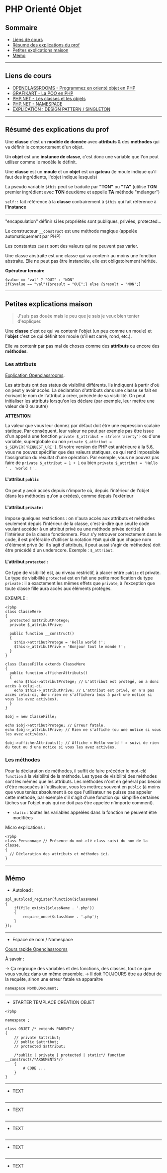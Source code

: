 # PHP Orienté Objet

## Sommaire

- [Liens de cours](https://github.com/Piotezaza/CoursNumericall/tree/master/PHP/POO#liens-de-cours)
- [Résumé des explications du prof](https://github.com/Piotezaza/CoursNumericall/tree/master/PHP/POO#r%C3%A9sum%C3%A9-des-explications-du-prof)
- [Petites explications maison](https://github.com/Piotezaza/CoursNumericall/tree/master/PHP/POO#petites-explications-maison)
- [Mémo](https://github.com/Piotezaza/CoursNumericall/tree/master/PHP/POO#m%C3%A9mo)

---
## Liens de cours

- [OPENCLASSROOMS - Programmez en orienté objet en PHP](https://openclassrooms.com/courses/programmez-en-oriente-objet-en-php/introduction-a-la-poo)
- [GRAFIKART - La POO en PHP](https://www.grafikart.fr/formations/programmation-objet-php)
- [PHP.NET - Les classes et les objets](http://php.net/manual/fr/language.oop5.php)
- [PHP.NET - NAMESPACE](http://php.net/manual/fr/language.namespaces.rationale.php)
- [EXPLICATION : DESIGN PATTERN / SINGLETON](https://apprendre-php.com/tutoriels/tutoriel-45-singleton-instance-unique-d-une-classe.html)

---
## Résumé des explications du prof 

Une **classe** c'est un **modèle de donnée** avec **attributs** & des **méthodes** qui va définir le comportement d'un objet.

Un **objet** est une **instance de classe**, c'est donc une variable que l'on peut utiliser comme le modèle le définit.

Une **classe** est un **moule** et un **objet** est un **gateau** (le moule indique qu'il faut des ingrédients, l'objet indique lesquels)

La pseudo variable `$this` peut se traduite par **"TON"** ou **"TA"** (utilise **TON** premier ingrédient avec **TON** deuxième et appelle **TA** méthode "mélanger")

`self::` fait référence à la **classe** contrairement à `$this` qui fait référence à **l'instance**

---

"encapsulation" définir si les propriétés sont publiques, privées, protected...

Le constructeur `__construct` est une méthode magique (appelée automatiquement par PHP)

Les constantes `const` sont des valeurs qui ne peuvent pas varier.

Une classe abstraite est une classe qui va contenir au moins une fonction abstraite. Elle ne peut pas être instanciée, elle est obligatoirement héritée.


**Opérateur ternaire**

```
$value == "val" ? "OUI" : "NON"
if($value == "val"){$result = "OUI";} else {$result = "NON";}
```

---
## Petites explications maison

> J'suis pas douée mais le peu que je sais je veux bien tenter d'expliquer.

Une **classe** c'est ce qui va contenir l'objet (un peu comme un moule) et l'**objet** c'est ce qui définit ton moule (s'il est carré, rond, etc.).

Elle va contenir par pas mal de choses comme des **attributs** ou encore des **méthodes**.

### Les **attributs**

[Explication Openclassrooms](https://openclassrooms.com/courses/programmez-en-oriente-objet-en-php/introduction-a-la-poo#/id/r-1669226).

Les attributs ont des status de visibilité différents. Ils indiquent à partir d'où on peut y avoir accès. La déclaration d'attributs dans une classe se fait en écrivant le nom de l'attribut à créer, précédé de sa visibilité. On peut initialiser les attributs lorsqu'on les déclare (par exemple, leur mettre une valeur de 0 ou autre)

**ATTENTION**

La valeur que vous leur donnez par défaut doit être une expression scalaire statique. Par conséquent, leur valeur ne peut par exemple pas être issue d'un appel à une fonction `private $_attribut = strlen('azerty')` ou d'une variable, superglobale ou non `private $_attribut = $_SERVER['REQUEST_URI']`. Si votre version de PHP est antérieure à la 5.6, vous ne pouvez spécifier que des valeurs statiques, ce qui rend impossible l'assignation du résultat d'une opération. Par exemple, vous ne pouvez pas faire de `private $_attribut = 1 + 1` ou bien `private $_attribut = 'Hello ' . 'world !'` .

#### L'attribut `public`

On peut y avoir accès depuis n'importe où, depuis l'intérieur de l'objet (dans les méthodes qu'on a créées), comme depuis l'extérieur

#### L'attribut `private` : 

Impose quelques restrictions : on n'aura accès aux attributs et méthodes seulement depuis l'intérieur de la classe, c'est-à-dire que seul le code voulant accéder à un attribut privé ou une méthode privée écrit(e) à l'intérieur de la classe fonctionnera. Pour s'y retrouver correctement dans le code, il est préférable d'utiliser la notation `PEAR` qui dit que chaque nom d'élément privé (ici il s'agit d'attributs, il peut aussi s'agir de méthodes) doit être précédé d'un underscore. Exemple : `$_attribut`.

#### L'attribut `protected` :

Ce type de visibilité est, au niveau restrictif, à placer entre `public` et private. Le type de visibilité `protected` est en fait une petite modification du type `private` : il a exactement les mêmes effets que `private`, à l'exception que toute classe fille aura accès aux éléments protégés.

EXEMPLE :

```
<?php
class ClasseMere
{
  protected $attributProtege;
  private $_attributPrive;
  
  public function __construct()
  {
    $this->attributProtege = 'Hello world !';
    $this->_attributPrive = 'Bonjour tout le monde !';
  }
}

class ClasseFille extends ClasseMere
{
  public function afficherAttributs()
  {
    echo $this->attributProtege; // L'attribut est protégé, on a donc accès à celui-ci.
    echo $this->_attributPrive; // L'attribut est privé, on n'a pas accès celui-ci, donc rien ne s'affichera (mis à part une notice si vous les avez activées).
  }
}

$obj = new ClasseFille;

echo $obj->attributProtege; // Erreur fatale.
echo $obj->_attributPrive; // Rien ne s'affiche (ou une notice si vous les avez activées).

$obj->afficherAttributs(); // Affiche « Hello world ! » suivi de rien du tout ou d'une notice si vous les avez activées.
```

### Les **méthodes**

Pour la déclaration de méthodes, il suffit de faire précéder le mot-clé `function` à la visibilité de la méthode. Les types de visibilité des méthodes sont les mêmes que les attributs. Les méthodes n'ont en général pas besoin d'être masquées à l'utilisateur, vous les mettrez souvent en `public` (à moins que vous teniez absolument à ce que l'utilisateur ne puisse pas appeler cette méthode, par exemple s'il s'agit d'une fonction qui simplifie certaines tâches sur l'objet mais qui ne doit pas être appelée n'importe comment).
 
- `static` : toutes les variables appelées dans la fonction ne peuvent être modifiées 


Micro explications :

```
<?php
class Personnage // Présence du mot-clé class suivi du nom de la classe.
{
  // Déclaration des attributs et méthodes ici.
}
```



---
## Mémo

- Autoload : 

```
spl_autoload_register(function($className)
{
    if(file_exists($className . '.php'))
    {
        require_once($className . '.php');
    }
});
```
---
- Espace de nom / Namespace

[Cours rapide Openclassrooms](https://openclassrooms.com/courses/les-espaces-de-noms-namespace)

À savoir : 

-> Ça regroupe des variables et des fonctions, des classes, tout ce que vous voulez dans un même ensemble. 
-> Il doit TOUJOURS être au début de la requête, sinon une erreur fatale va apparaître

```
namespace NomDuDocument;
```

---
- STARTER TEMPLACE CRÉATION OBJET

```
<?php

namespace ;

class OBJET /* extends PARENT*/
{
    // private $attribut;
    // public $attribut;
    // protected $attribut;

    /*public | private | protected | static*/ function __construct(/*ARGUMENTS*/)
    {
        # CODE ...
    }
}
```

---
- TEXT

```

```

---
- TEXT

```

```

---
- TEXT

```

```

---
- TEXT

```

```

---
- TEXT

```

```